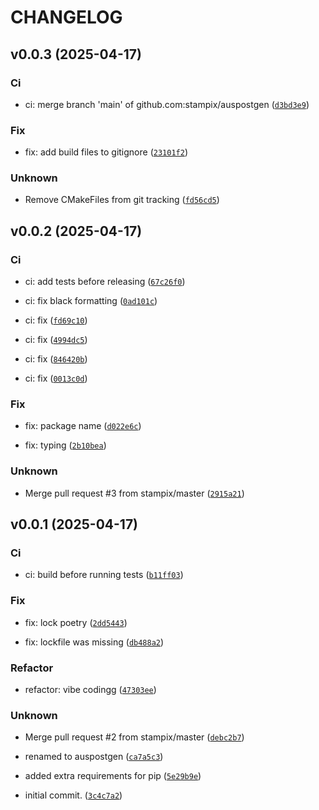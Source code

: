 # CHANGELOG



## v0.0.3 (2025-04-17)

### Ci

* ci: merge branch &#39;main&#39; of github.com:stampix/auspostgen ([`d3bd3e9`](https://github.com/stampix/auspostgen/commit/d3bd3e910da33f6cb7f1d81915f7d2aba8cdaf74))

### Fix

* fix: add build files to gitignore ([`23101f2`](https://github.com/stampix/auspostgen/commit/23101f29b8311622460daf93f9359035d9b31779))

### Unknown

* Remove CMakeFiles from git tracking ([`fd56cd5`](https://github.com/stampix/auspostgen/commit/fd56cd5bd94267cdb8eb4b34f9b28d1f83e63a33))


## v0.0.2 (2025-04-17)

### Ci

* ci: add tests before releasing ([`67c26f0`](https://github.com/stampix/auspostgen/commit/67c26f03a9ab5be120e7d6c745e7af0834bb8fa6))

* ci: fix black formatting ([`0ad101c`](https://github.com/stampix/auspostgen/commit/0ad101c213474ee9ebc24c6684d4ad13c9a5d71e))

* ci: fix ([`fd69c10`](https://github.com/stampix/auspostgen/commit/fd69c103f590f0a3ae8c6b74c4906064402a60ed))

* ci: fix ([`4994dc5`](https://github.com/stampix/auspostgen/commit/4994dc534e5cba7474a2deb4b74bf4644f29eec1))

* ci: fix ([`846420b`](https://github.com/stampix/auspostgen/commit/846420b883e888b874f1feb47c6f761411be45c2))

* ci: fix ([`0013c0d`](https://github.com/stampix/auspostgen/commit/0013c0d726c30d536a38d0c48a63a06494794c2e))

### Fix

* fix: package name ([`d022e6c`](https://github.com/stampix/auspostgen/commit/d022e6ca0f50b0a0942ec8c3969584c10030a0c7))

* fix: typing ([`2b10bea`](https://github.com/stampix/auspostgen/commit/2b10bea69342fdfcc0c5c76b9d84411c5611c453))

### Unknown

* Merge pull request #3 from stampix/master ([`2915a21`](https://github.com/stampix/auspostgen/commit/2915a21554e7b955c3ad3f5e443ca5289bae40e3))


## v0.0.1 (2025-04-17)

### Ci

* ci: build before running tests ([`b11ff03`](https://github.com/stampix/auspostgen/commit/b11ff03a3a7638a88558f2cfaa3e15613d4bcf04))

### Fix

* fix: lock poetry ([`2dd5443`](https://github.com/stampix/auspostgen/commit/2dd5443fd66ae2b8b200df0f7ac0d3b088c4f5ce))

* fix: lockfile was missing ([`db488a2`](https://github.com/stampix/auspostgen/commit/db488a2f383771edb2cd1c3f6b9df8c3d53bfc6c))

### Refactor

* refactor: vibe codingg ([`47303ee`](https://github.com/stampix/auspostgen/commit/47303eed47c5380587f3496288203d0b506c773d))

### Unknown

* Merge pull request #2 from stampix/master ([`debc2b7`](https://github.com/stampix/auspostgen/commit/debc2b7373bba5759859c220fff36b424641cdca))

* renamed to auspostgen ([`ca7a5c3`](https://github.com/stampix/auspostgen/commit/ca7a5c3b32faaefaca865b6e46c64c4f487f1cf6))

* added extra requirements for pip ([`5e29b9e`](https://github.com/stampix/auspostgen/commit/5e29b9eb122ac7b7eb7a248d1fdb01debbf13d69))

* initial commit. ([`3c4c7a2`](https://github.com/stampix/auspostgen/commit/3c4c7a2169b06924e524f2ce780110c12bdec6ee))
